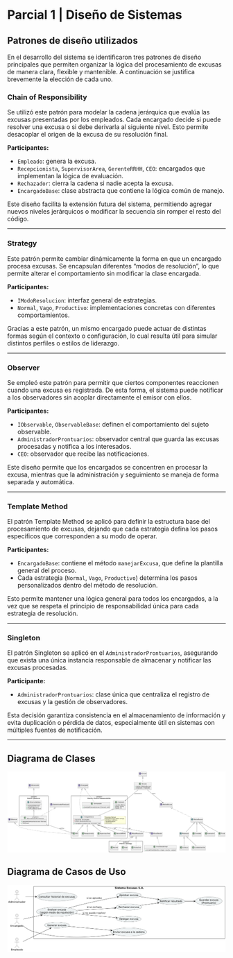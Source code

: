 # Parcial 1 | Diseño de Sistemas

## Patrones de diseño utilizados

En el desarrollo del sistema se identificaron tres patrones de diseño principales que permiten organizar la lógica del procesamiento de excusas de manera clara, flexible y mantenible. A continuación se justifica brevemente la elección de cada uno.

### Chain of Responsibility

Se utilizó este patrón para modelar la cadena jerárquica que evalúa las excusas presentadas por los empleados. Cada encargado decide si puede resolver una excusa o si debe derivarla al siguiente nivel. Esto permite desacoplar el origen de la excusa de su resolución final.

**Participantes:**

- `Empleado`: genera la excusa.
- `Recepcionista`, `SupervisorArea`, `GerenteRRHH`, `CEO`: encargados que implementan la lógica de evaluación.
- `Rechazador`: cierra la cadena si nadie acepta la excusa.
- `EncargadoBase`: clase abstracta que contiene la lógica común de manejo.

Este diseño facilita la extensión futura del sistema, permitiendo agregar nuevos niveles jerárquicos o modificar la secuencia sin romper el resto del código.

---

### Strategy

Este patrón permite cambiar dinámicamente la forma en que un encargado procesa excusas. Se encapsulan diferentes “modos de resolución”, lo que permite alterar el comportamiento sin modificar la clase encargada.

**Participantes:**

- `IModoResolucion`: interfaz general de estrategias.
- `Normal`, `Vago`, `Productivo`: implementaciones concretas con diferentes comportamientos.

Gracias a este patrón, un mismo encargado puede actuar de distintas formas según el contexto o configuración, lo cual resulta útil para simular distintos perfiles o estilos de liderazgo.

---

### Observer

Se empleó este patrón para permitir que ciertos componentes reaccionen cuando una excusa es registrada. De esta forma, el sistema puede notificar a los observadores sin acoplar directamente el emisor con ellos.

**Participantes:**

- `IObservable`, `ObservableBase`: definen el comportamiento del sujeto observable.
- `AdministradorProntuarios`: observador central que guarda las excusas procesadas y notifica a los interesados.
- `CEO`: observador que recibe las notificaciones.

Este diseño permite que los encargados se concentren en procesar la excusa, mientras que la administración y seguimiento se maneja de forma separada y automática.

---

### Template Method

El patrón Template Method se aplicó para definir la estructura base del procesamiento de excusas, dejando que cada estrategia defina los pasos específicos que corresponden a su modo de operar.

**Participantes:**

- `EncargadoBase`: contiene el método `manejarExcusa`, que define la plantilla general del proceso.
- Cada estrategia (`Normal`, `Vago`, `Productivo`) determina los pasos personalizados dentro del método de resolución.

Esto permite mantener una lógica general para todos los encargados, a la vez que se respeta el principio de responsabilidad única para cada estrategia de resolución.

---

### Singleton

El patrón Singleton se aplicó en el `AdministradorProntuarios`, asegurando que exista una única instancia responsable de almacenar y notificar las excusas procesadas.

**Participante:**

- `AdministradorProntuarios`: clase única que centraliza el registro de excusas y la gestión de observadores.

Esta decisión garantiza consistencia en el almacenamiento de información y evita duplicación o pérdida de datos, especialmente útil en sistemas con múltiples fuentes de notificación.

---

## Diagrama de Clases

![Diagrama UML](diagramaIt3.png)

## Diagrama de Casos de Uso

![Diagrama UML Casos de Uso](casosDeUso.png)
